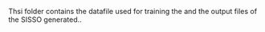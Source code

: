 Thsi folder contains the datafile used for training the and the output files of the SISSO generated..
